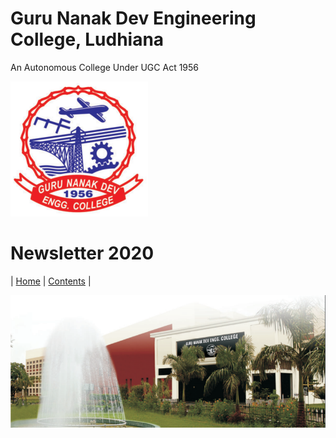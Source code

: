 # Guru Nanak Dev Engineering College, Ludhiana
An Autonomous College Under UGC Act 1956

![logo](CoverPage/Images/logo.png)

# Newsletter 2020

| [Home](TitlePage.md) | [Contents](CoverPage/Contents.md) |


![GNDEC](CoverPage/Images/GNDEC.png)
